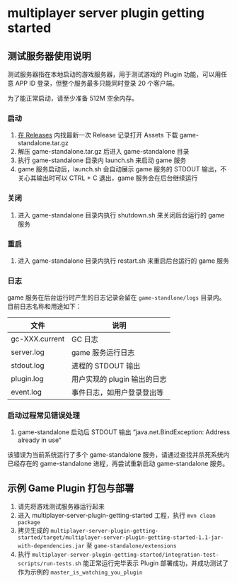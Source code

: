 # multiplayer server plugin getting started

## 测试服务器使用说明

测试服务器指在本地启动的游戏服务器，用于测试游戏的 Plugin 功能，可以用任意 APP ID 登录，但整个服务最多只能同时登录 20 个客户端。

为了能正常启动，请至少准备 512M 空余内存。

### 启动

1. [在 Releases](https://github.com/leancloud/multiplayer-server-plugin-getting-started/releases) 内找最新一次 Release 记录打开 Assets 下载 game-standalone.tar.gz 
1. 解压 game-standalone.tar.gz 后进入 game-standalone 目录
1. 执行 game-standalone 目录内 launch.sh 来启动 game 服务
1. game 服务启动后，launch.sh 会自动展示 game 服务的 STDOUT 输出，不关心其输出时可以 CTRL + C 退出，game 服务会在后台继续运行

### 关闭

1. 进入 game-standalone 目录内执行 shutdown.sh 来关闭后台运行的 game 服务

### 重启

1. 进入 game-standalone 目录内执行 restart.sh 来重启后台运行的 game 服务

### 日志

game 服务在后台运行时产生的日志记录会留在 `game-standlone/logs` 目录内。目前日志名称和用途如下：

文件 | 说明
---- | ---
gc-XXX.current | GC 日志
server.log | game 服务运行日志
stdout.log | 进程的 STDOUT 输出
plugin.log | 用户实现的 plugin 输出的日志
event.log | 事件日志，如用户登录登出等

### 启动过程常见错误处理

1. game-standalone 启动后 STDOUT 输出 ”java.net.BindException: Address already in use“

该错误为当前系统运行了多个 game-standalone 服务，请通过查找并杀死系统内已经存在的 game-standalone 进程，再尝试重新启动 game-standalone 服务。

## 示例 Game Plugin 打包与部署

1. 请先将游戏测试服务器运行起来
1. 进入 multiplayer-server-plugin-getting-started 工程，执行 `mvn clean package`
1. 拷贝生成的 `multiplayer-server-plugin-getting-started/target/multiplayer-server-plugin-getting-started-1.1-jar-with-dependencies.jar` 至 `game-standalone/extensions`
1. 执行 `multiplayer-server-plugin-getting-started/integration-test-scripts/run-tests.sh` 能正常运行完毕表示 Plugin 部署成功，并成功测试了作为示例的 `master_is_watching_you_plugin`


